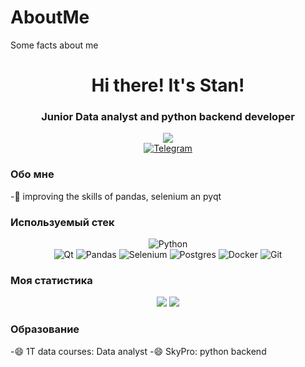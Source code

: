# AboutMe
Some facts about me
<div id = "header" align = "center">
  <h1>Hi there! It's Stan!</h1>
  <h3>Junior Data analyst and python backend developer</h3>
</div> 
<div align = "center">
  <img src="https://media.giphy.com/media/vzO0Vc8b2VBLi/giphy.gif" /> 
</div>

<div id = "socials" align = "center">
  <a href = "https://t.me/Co_stan">
    <img src = "https://img.shields.io/badge/Telegram-blue?style=for-the-badge&logo=telegram&logoColor=white" alt = "Telegram"/>
  </a>
</div>


### Обо мне 

-🔭 improving the skills of pandas, selenium an pyqt 


### Используемый стек

<div id = "icons" align = "center">   
  
  ![Python](https://img.shields.io/badge/python-3670A0?style=for-the-badge&logo=python&logoColor=ffdd54)  
  ![Qt](https://img.shields.io/badge/Qt-blue?style=for-the-badge&logo=qt&logoColor=white)
  ![Pandas](https://img.shields.io/badge/pandas-%23150458.svg?style=for-the-badge&logo=pandas&logoColor=white)
  ![Selenium](https://img.shields.io/badge/Selenium-43B02A?style=for-the-badge&logo=Selenium&logoColor=white)
  ![Postgres](https://img.shields.io/badge/postgres-%23316192.svg?style=for-the-badge&logo=postgresql&logoColor=white)
  ![Docker](https://img.shields.io/badge/docker-%230db7ed.svg?style=for-the-badge&logo=docker&logoColor=white)
  ![Git](https://img.shields.io/badge/git-%23F05033.svg?style=for-the-badge&logo=git&logoColor=white)
    
</div>


### Моя статистика

<div id = "stat" align = "center">
  <p>
  <img src = "http://github-profile-summary-cards.vercel.app/api/cards/repos-per-language?username=spbproger&theme=dark"> 
  <img src = "http://github-profile-summary-cards.vercel.app/api/cards/productive-time?username=spbproger&theme=dark&utcOffset=8"/>
  </p>
</div>

### Образование

-😄 1T data courses: Data analyst
-😄 SkyPro: python backend
